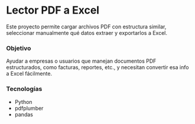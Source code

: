 # Lector PDF a Excel

Este proyecto permite cargar archivos PDF con estructura similar, seleccionar manualmente qué datos extraer y exportarlos a Excel.

### Objetivo
Ayudar a empresas o usuarios que manejan documentos PDF estructurados, como facturas, reportes, etc., y necesitan convertir esa info a Excel fácilmente.

### Tecnologías
- Python
- pdfplumber
- pandas
